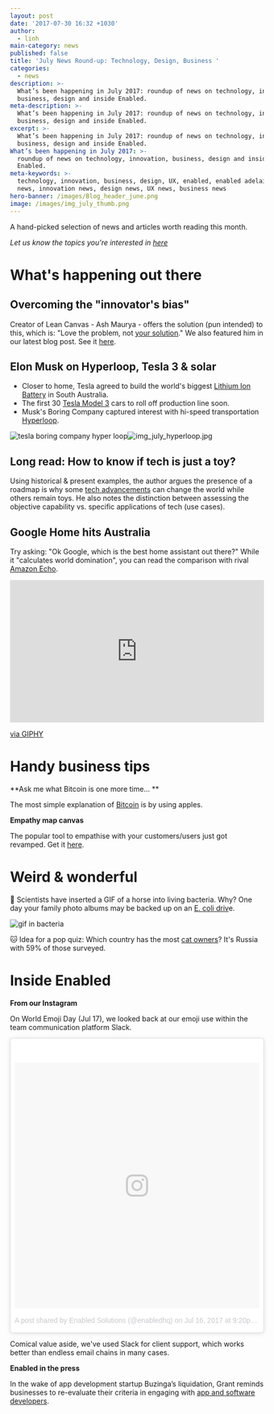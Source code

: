 ```yaml
---
layout: post
date: '2017-07-30 16:32 +1030'
author:
  - linh
main-category: news
published: false
title: 'July News Round-up: Technology, Design, Business '
categories:
  - news
description: >-
  What’s been happening in July 2017: roundup of news on technology, innovation,
  business, design and inside Enabled.
meta-description: >-
  What’s been happening in July 2017: roundup of news on technology, innovation,
  business, design and inside Enabled.
excerpt: >-
  What’s been happening in July 2017: roundup of news on technology, innovation,
  business, design and inside Enabled.
What’s been happening in July 2017: >-
  roundup of news on technology, innovation, business, design and inside
  Enabled.
meta-keywords: >-
  technology, innovation, business, design, UX, enabled, enabled adelaide, tech
  news, innovation news, design news, UX news, business news
hero-banner: /images/Blog_header_june.png
image: /images/img_july_thumb.png
---
```

A hand-picked selection of news and articles worth reading this month. 

_Let us know the topics you're interested in [here](https://enabled1.typeform.com/to/YcdNts)_

# What's happening out there

## Overcoming the "innovator's bias"

Creator of Lean Canvas - Ash Maurya - offers the solution (pun intended) to this, which is: "Love the problem, not [your solution](https://blog.leanstack.com/love-the-problem-not-your-solution-65cfbfb1916b)." We also featured him in our latest blog post. See it [here](https://blog.enabled.com.au/innovation-trap-lean-startup). 

## Elon Musk on Hyperloop, Tesla 3 & solar

- Closer to home, Tesla agreed to build the world's biggest [Lithium Ion Battery](http://www.theaustralian.com.au/news/inquirer/can-south-australia-battery-power-elon-musks-tesla-dreams/news-story/e422409f4114b868767b6c203ddd56c4) in South Australia.
- The first 30 [Tesla Model 3](https://www.forbes.com/sites/brookecrothers/2017/07/22/tesla-model-3-week-launch-imminent-what-to-expect/#2917c94b6af0) cars to roll off production line soon.
- Musk's Boring Company captured interest with hi-speed transportation [Hyperloop](http://www.news.com.au/technology/innovation/musk-says-government-likes-plan-for-highspeed-tunnels/news-story/5a79f768c5949b757d91d96c0b42baf6).

![tesla boring company hyper loop]({{site.baseurl}}/images/img_july_hyperloop.jpg)![img_july_hyperloop.jpg]({{site.baseurl}}/images/img_july_hyperloop.jpg)


## Long read: How to know if tech is just a toy?

Using historical & present examples, the author argues the presence of a roadmap is why some [tech advancements](http://ben-evans.com/benedictevans/2017/5/24/not-even-wrong-ways-to-dismiss-technology) can change the world while others remain toys. He also notes the distinction between assessing the objective capability vs. specific applications of tech (use cases).
 
## Google Home hits Australia

Try asking: "Ok Google, which is the best home assistant out there?"
While it "calculates world domination", you can read the comparison with rival [Amazon Echo](https://www.lifehacker.com.au/2017/07/home-voice-assistant-showdown-amazon-echo-vs-google-home/).

<div style="width:100%;height:0;padding-bottom:56%;position:relative;"><iframe src="https://giphy.com/embed/l41Yw3n60SgY5CoBa" width="100%" height="100%" style="position:absolute" frameBorder="0" class="giphy-embed" allowFullScreen></iframe></div><p><a href="https://giphy.com/gifs/producthunt-google-assistant-home-l41Yw3n60SgY5CoBa">via GIPHY</a></p>

# Handy business tips

**Ask me what Bitcoin is one more time... **

The most simple explanation of [Bitcoin](https://medium.com/@nik5ter/explain-bitcoin-like-im-five-73b4257ac833) is by using apples.

**Empathy map canvas**

The popular tool to empathise with your customers/users just got revamped. Get it [here](http://gamestorming.com/wp-content/uploads/2017/07/Empathy-Map-006-PNG.png).
 

# Weird & wonderful

🐴  Scientists have inserted a GIF of a horse into living bacteria. Why? One day your family photo albums may be backed up on an [E. coli driv](https://www.wired.com/story/scientists-upload-a-galloping-horse-gif-into-bacteria-with-crispr)e.

![gif in bacteria]({{site.baseurl}}/images/img_july_gif.gif)

🐱  Idea for a pop quiz: Which country has the most [cat owners](https://www.statista.com/chart/10267/which-countries-have-the-most-cat-owners/)? It's Russia with 59% of those surveyed.

# Inside Enabled
 
**From our Instagram**

On World Emoji Day (Jul 17), we looked back at our emoji use within the team communication platform Slack.

<blockquote class="instagram-media" data-instgrm-version="7" style=" background:#FFF; border:0; border-radius:3px; box-shadow:0 0 1px 0 rgba(0,0,0,0.5),0 1px 10px 0 rgba(0,0,0,0.15); margin: 1px; max-width:658px; padding:0; width:99.375%; width:-webkit-calc(100% - 2px); width:calc(100% - 2px);"><div style="padding:8px;"> <div style=" background:#F8F8F8; line-height:0; margin-top:40px; padding:50.0% 0; text-align:center; width:100%;"> <div style=" background:url(data:image/png;base64,iVBORw0KGgoAAAANSUhEUgAAACwAAAAsCAMAAAApWqozAAAABGdBTUEAALGPC/xhBQAAAAFzUkdCAK7OHOkAAAAMUExURczMzPf399fX1+bm5mzY9AMAAADiSURBVDjLvZXbEsMgCES5/P8/t9FuRVCRmU73JWlzosgSIIZURCjo/ad+EQJJB4Hv8BFt+IDpQoCx1wjOSBFhh2XssxEIYn3ulI/6MNReE07UIWJEv8UEOWDS88LY97kqyTliJKKtuYBbruAyVh5wOHiXmpi5we58Ek028czwyuQdLKPG1Bkb4NnM+VeAnfHqn1k4+GPT6uGQcvu2h2OVuIf/gWUFyy8OWEpdyZSa3aVCqpVoVvzZZ2VTnn2wU8qzVjDDetO90GSy9mVLqtgYSy231MxrY6I2gGqjrTY0L8fxCxfCBbhWrsYYAAAAAElFTkSuQmCC); display:block; height:44px; margin:0 auto -44px; position:relative; top:-22px; width:44px;"></div></div><p style=" color:#c9c8cd; font-family:Arial,sans-serif; font-size:14px; line-height:17px; margin-bottom:0; margin-top:8px; overflow:hidden; padding:8px 0 7px; text-align:center; text-overflow:ellipsis; white-space:nowrap;"><a href="https://www.instagram.com/p/BWolCi_FXLE/" style=" color:#c9c8cd; font-family:Arial,sans-serif; font-size:14px; font-style:normal; font-weight:normal; line-height:17px; text-decoration:none;" target="_blank">A post shared by Enabled Solutions (@enabledhq)</a> on <time style=" font-family:Arial,sans-serif; font-size:14px; line-height:17px;" datetime="2017-07-17T04:20:12+00:00">Jul 16, 2017 at 9:20pm PDT</time></p></div></blockquote> <script async defer src="//platform.instagram.com/en_US/embeds.js"></script>

Comical value aside, we've used Slack for client support, which works better than endless email chains in many cases.

**Enabled in the press** 

In the wake of app development startup Buzinga’s liquidation, Grant reminds businesses to re-evaluate their criteria in engaging with [app and software developers](http://www.bandt.com.au/technology/rival-failed-tech-start-buzinga-offers-lend-hand-affected-clients-staff).
 
